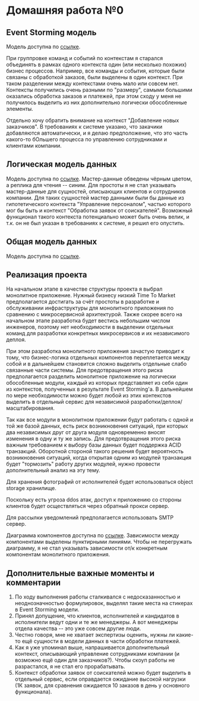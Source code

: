 # Домашняя работа №0

## Event Storming модель

Модель доступна по [ссылке](https://miro.com/app/board/uXjVLr3CjCk=/?share_link_id=346059167375).

При группровке команд и событий по контекстам я старался объединять в рамках одного контекста один (или несколько похожих) бизнес процессов.
Например, все команды и события, которые были связаны с обработкой заказов, были выделены в один контекст.
При таком разделении между контекстами очень мало или совсем нет.
Контексты получились очень разными по "размеру", самыми большими оказались обработка заказов и платежей, при этом сходу у меня не получилось выделить из них дополнительно логически обособленные элементы.

Отдельно хочу обратить внимание на контекст "Добавление новых заказчиков". 
В требованиях к системе указано, что закачики добавляются автоматически, и я делаю предположение, что это часть какого-то бОльшего процесса по управлению сотрудниками и клиентами компании.

## Логическая модель данных

Модель доступна по [ссылке](ldm/ldm.drawio.png).
Мастер-данные обведены чёрным цветом, а реплика для чтения -- синим.
Для простоты я не стал указывать мастер-данные для сущностей, описыающих клиентов и сотрудников компании.
Для таких сущностей мастер данными были бы данные из гипотетического контекста "Управление персоналом", частью которого мог бы быть и контекст "Обработка заявок от соискателей".
Возможный функционал такого контекста потенциально может быть очень велик, и т.к. он не был указан в требованиях к системе, я решил его опустить.

## Общая модель данных

Модель доступна по [ссылке](dm/dm.drawio.png).

## Реализация проекта

На начальном этапе в качестве структуры проекта я выбрал монолитное приложение.
Нужный бизнесу низкий Time To Market предполагается достигать за счёт простоты в разработке и обслуживании инфраструктуры для монолитного приложения по сравнению с микросервисной архитектурой.
Также скорее всего на начальном этапе разработка будет вестись небольшим числом инженеров, поэтому нет необходимости в выделении отдельных команд для разработки конкретных микросервисов и их независимого деплоя.

При этом разработка монолитного приложения зачастую приводит к тому, что бизнес-логика отдельных компонентов переплетается между собой и в дальнейшем становится сложно выделить отдельные слабо связанные части системы.
Для предотвращения этого риска предполагается разделить монолитное приложение на логически обособленные модули, каждый из которых представляет из себя один из контекстов, полученных в результате Event Storming'а.
В дальнейшем по мере необходимости можно будет любой из этих контекстов выделить в отдельный сервис для независимой разработки/деплоя/масштабирования.

Так как все модули в монолитном приложении будут работать с одной и той же базой данных, есть риск возникновения ситуаций, при которых два независимых друг от друга модуля одновременно вносят изменения в одну и ту же запись.
Для предотвращения этого риска важным требованием к выбору базы данных будет поддержка ACID транзакций.
Оборотной стороной такого решения будет вероятность возникновения ситуаций, когда открытая одним из модулей транзакция будет "тормозить" работу других модулей, нужно провести дополнительный анализ на эту тему.

Для хранения фотографий от исполнителей будет использоваться object storage хранилище.

Поскольку есть угроза ddos атак, доступ к приложению со стороны клиентов будет осществляться через обратный прокси сервер.

Для рассылки уведомлений предполагается использовать SMTP сервер.

Диаграмма компонентов доступна по [ссылке](components/components.drawio.png).
Зависимости между компонентами выделены пунктирными линиями. Чтобы не перегружать диаграмму, я не стал указывать зависимости от/к конкретным компонентам монолитного приложения.

## Дополнительные важные моменты и комментарии

1. По ходу выполнения работы сталкивался с недосказанностью и неоднозначностью формулировок, выделял такие места на стикерах в Event Storming модели.
2. Принял допущение, что клиентов, исполнителей и кандидатов в исполнители ведут одни и те же менеджеры. А вот менеджеры отдела качества -- это уже совсем другие люди.
3. Честно говоря, мне не хватает экспертизы оценить, нужны ли какие-то ещё сущности в модели данных в части обработки платежей.
4. Как я уже упоминал выше, напрашивается дополнительный контекст, описывающий управление сотрудниками компании (и возможно ещё один для заказчиков?). Чтобы скоуп работы не разрастался, я не стал его прорабатывать.
5. Контекст обработки заявок от соискателей можно будет выделить в отдельный сервис, если оправдается ожидание высокой нагрузки (1К заявок, для сравнения ожидается 10 заказов в день у основного функционала).
